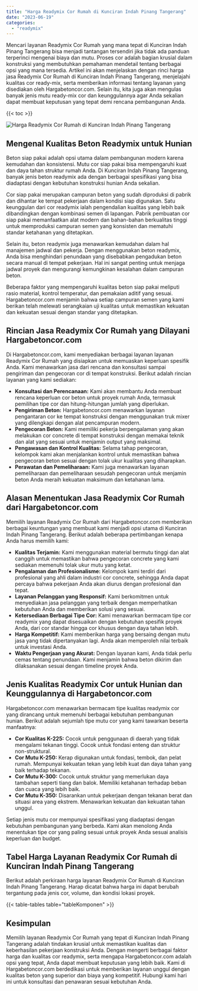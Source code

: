 ```yaml
---
title: "Harga Readymix Cor Rumah di Kunciran Indah Pinang Tangerang"
date: "2023-06-19"
categories: 
  - "readymix"
---
```



Mencari layanan Readymix Cor Rumah yang mana tepat di Kunciran Indah Pinang Tangerang bisa menjadi tantangan tersendiri jika tidak ada panduan terperinci mengenai biaya dan mutu. Proses cor adalah bagian krusial dalam konstruksi yang membutuhkan pemahaman mendetail tentang berbagai opsi yang mana tersedia. Artikel ini akan menjelaskan dengan rinci harga jasa Readymix Cor Rumah di Kunciran Indah Pinang Tangerang, menjelajahi kualitas cor ready-mix, serta memberikan informasi tentang layanan yang disediakan oleh Hargabetoncor.com. Selain itu, kita juga akan mengulas banyak jenis mutu ready-mix cor dan keunggulannya agar Anda sekalian dapat membuat keputusan yang tepat demi rencana pembangunan Anda.

{{< toc >}}

![Harga Readymix Cor Rumah di Kunciran Indah Pinang Tangerang](https://hargareadymixid.github.io/hbc/readymix-hbc%20(29).png)

## Mengenal Kualitas Beton Readymix untuk Hunian

Beton siap pakai adalah opsi utama dalam pembangunan modern karena kemudahan dan konsistensi. Mutu cor siap pakai bisa mempengaruhi kuat dan daya tahan struktur rumah Anda. Di Kunciran Indah Pinang Tangerang, banyak jenis beton readymix ada dengan berbagai spesifikasi yang bisa diadaptasi dengan kebutuhan konstruksi hunian Anda sekalian.

Cor siap pakai merupakan campuran beton yang sudah diproduksi di pabrik dan dihantar ke tempat pekerjaan dalam kondisi siap digunakan. Satu keunggulan dari cor readymix ialah pengendalian kualitas yang lebih baik dibandingkan dengan kombinasi semen di lapangan. Pabrik pembuatan cor siap pakai memanfaatkan alat modern dan bahan-bahan berkualitas tinggi untuk memproduksi campuran semen yang konsisten dan mematuhi standar ketahanan yang ditetapkan.

Selain itu, beton readymix juga menawarkan kemudahan dalam hal manajemen jadwal dan pekerja. Dengan menggunakan beton readymix, Anda bisa menghindari penundaan yang disebabkan pengadukan beton secara manual di tempat pekerjaan. Hal ini sangat penting untuk menjaga jadwal proyek dan mengurangi kemungkinan kesalahan dalam campuran beton.

Beberapa faktor yang mempengaruhi kualitas beton siap pakai meliputi rasio material, kontrol temperatur, dan pemakaian aditif yang sesuai. Hargabetoncor.com menjamin bahwa setiap campuran semen yang kami berikan telah melewati serangkaian uji kualitas untuk memastikan kekuatan dan kekuatan sesuai dengan standar yang ditetapkan.

## Rincian Jasa Readymix Cor Rumah yang Dilayani Hargabetoncor.com

Di Hargabetoncor.com, kami menyediakan berbagai layanan layanan Readymix Cor Rumah yang disiapkan untuk memuaskan keperluan spesifik Anda. Kami menawarkan jasa dari rencana dan konsultasi sampai pengiriman dan pengecoran cor di tempat konstruksi. Berikut adalah rincian layanan yang kami sediakan:

- **Konsultasi dan Perencanaan:** Kami akan membantu Anda membuat rencana keperluan cor beton untuk proyek rumah Anda, termasuk pemilihan tipe cor dan hitung-hitungan jumlah yang diperlukan.
- **Pengiriman Beton:** Hargabetoncor.com menawarkan layanan pengantaran cor ke tempat konstruksi dengan menggunakan truk mixer yang dilengkapi dengan alat pencampuran modern.
- **Pengecoran Beton:** Kami memiliki pekerja berpengalaman yang akan melakukan cor concrete di tempat konstruksi dengan memakai teknik dan alat yang sesuai untuk menjamin output yang maksimal.
- **Pengawasan dan Kontrol Kualitas:** Selama tahap pengecoran, kelompok kami akan menjalankan kontrol untuk memastikan bahwa pengecoran beton sesuai dengan tolak ukur kualitas yang diharapkan.
- **Perawatan dan Pemeliharaan:** Kami juga menawarkan layanan pemeliharaan dan pemeliharaan sesudah pengecoran untuk menjamin beton Anda meraih kekuatan maksimum dan ketahanan lama.

## Alasan Menentukan Jasa Readymix Cor Rumah dari Hargabetoncor.com

Memilih layanan Readymix Cor Rumah dari Hargabetoncor.com memberikan berbagai keuntungan yang membuat kami menjadi opsi utama di Kunciran Indah Pinang Tangerang. Berikut adalah beberapa pertimbangan kenapa Anda harus memilih kami:

- **Kualitas Terjamin:** Kami menggunakan material bermutu tinggi dan alat canggih untuk memastikan bahwa pengecoran concrete yang kami sediakan memenuhi tolak ukur mutu yang ketat.
- **Pengalaman dan Profesionalisme:** Kelompok kami terdiri dari profesional yang ahli dalam industri cor concrete, sehingga Anda dapat percaya bahwa pekerjaan Anda akan diurus dengan profesional dan tepat.
- **Layanan Pelanggan yang Responsif:** Kami berkomitmen untuk menyediakan jasa pelanggan yang terbaik dengan memperhatikan kebutuhan Anda dan memberikan solusi yang sesuai.
- **Ketersediaan Berbagai Tipe Cor:** Kami menawarkan bermacam tipe cor readymix yang dapat disesuaikan dengan kebutuhan spesifik proyek Anda, dari cor standar hingga cor khusus dengan daya tahan lebih.
- **Harga Kompetitif:** Kami memberikan harga yang bersaing dengan mutu jasa yang tidak dipertanyakan lagi. Anda akan memperoleh nilai terbaik untuk investasi Anda.
- **Waktu Pengerjaan yang Akurat:** Dengan layanan kami, Anda tidak perlu cemas tentang penundaan. Kami menjamin bahwa beton dikirim dan dilaksanakan sesuai dengan timeline proyek Anda.

## Jenis Kualitas Readymix Cor untuk Hunian dan Keunggulannya di Hargabetoncor.com

Hargabetoncor.com menawarkan bermacam tipe kualitas readymix cor yang dirancang untuk memenuhi berbagai kebutuhan pembangunan hunian. Berikut adalah sejumlah tipe mutu cor yang kami tawarkan beserta manfaatnya:

- **Cor Kualitas K-225:** Cocok untuk penggunaan di daerah yang tidak mengalami tekanan tinggi. Cocok untuk fondasi enteng dan struktur non-struktural.
- **Cor Mutu K-250:** Kerap digunakan untuk fondasi, tembok, dan pelat rumah. Mempunyai kekuatan tekan yang lebih kuat dan daya tahan yang baik terhadap tekanan.
- **Cor Mutu K-300:** Cocok untuk struktur yang memerlukan daya tambahan seperti tiang dan balok. Memiliki ketahanan terhadap beban dan cuaca yang lebih baik.
- **Cor Mutu K-350:** Disarankan untuk pekerjaan dengan tekanan berat dan situasi area yang ekstrem. Menawarkan kekuatan dan kekuatan tahan unggul.

Setiap jenis mutu cor mempunyai spesifikasi yang diadaptasi dengan kebutuhan pembangunan yang berbeda. Kami akan menolong Anda menentukan tipe cor yang paling sesuai untuk proyek Anda sesuai analisis keperluan dan budget.

## Tabel Harga Layanan Readymix Cor Rumah di Kunciran Indah Pinang Tangerang

Berikut adalah perkiraan harga layanan Readymix Cor Rumah di Kunciran Indah Pinang Tangerang. Harap dicatat bahwa harga ini dapat berubah tergantung pada jenis cor, volume, dan kondisi lokasi proyek.

{{< table-tables table="tableKomponen" >}}

## Kesimpulan

Memilih layanan Readymix Cor Rumah yang tepat di Kunciran Indah Pinang Tangerang adalah tindakan krusial untuk memastikan kualitas dan keberhasilan pekerjaan konstruksi Anda. Dengan mengerti berbagai faktor harga dan kualitas cor readymix, serta mengapa Hargabetoncor.com adalah opsi yang tepat, Anda dapat membuat keputusan yang lebih baik. Kami di Hargabetoncor.com berdedikasi untuk memberikan layanan unggul dengan kualitas beton yang superior dan biaya yang kompetitif. Hubungi kami hari ini untuk konsultasi dan penawaran sesuai kebutuhan Anda.
